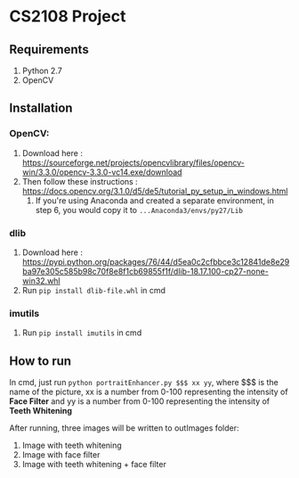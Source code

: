 # CS2108 Project
## Requirements

1. Python 2.7
1. OpenCV

## Installation

### OpenCV:
1. Download here : https://sourceforge.net/projects/opencvlibrary/files/opencv-win/3.3.0/opencv-3.3.0-vc14.exe/download
1. Then follow these instructions : https://docs.opencv.org/3.1.0/d5/de5/tutorial_py_setup_in_windows.html
	1. If you're using Anaconda and created a separate environment, in step 6, you would copy it to `...Anaconda3/envs/py27/Lib`

### dlib
1. Download here : https://pypi.python.org/packages/76/44/d5ea0c2cfbbce3c12841de8e29ba97e305c585b98c70f8e8f1cb69855f1f/dlib-18.17.100-cp27-none-win32.whl
1. Run `pip install dlib-file.whl` in cmd

### imutils
1. Run `pip install imutils` in cmd

## How to run
In cmd, just run `python portraitEnhancer.py $$$ xx yy`, where $$$ is the name of the picture, xx is a number from 0-100 representing the intensity of **Face Filter** and yy is a number from 0-100 representing the intensity of **Teeth Whitening**

After running, three images will be written to outImages folder:
1. Image with teeth whitening
1. Image with face filter
1. Image with teeth whitening + face filter